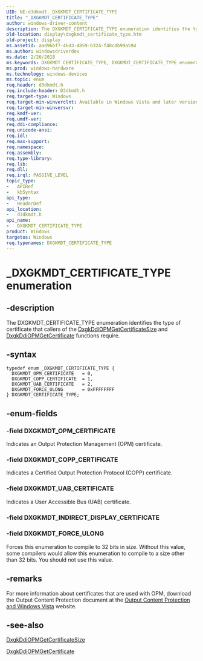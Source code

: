 ```yaml
---
UID: NE:d3dkmdt._DXGKMDT_CERTIFICATE_TYPE
title: "_DXGKMDT_CERTIFICATE_TYPE"
author: windows-driver-content
description: The DXGKMDT_CERTIFICATE_TYPE enumeration identifies the type of certificate that callers of the DxgkDdiOPMGetCertificateSize and DxgkDdiOPMGetCertificate functions require.
old-location: display\dxgkmdt_certificate_type.htm
old-project: display
ms.assetid: aad96bf7-46d3-4859-b324-f48cdb99a594
ms.author: windowsdriverdev
ms.date: 2/26/2018
ms.keywords: DXGKMDT_CERTIFICATE_TYPE, DXGKMDT_CERTIFICATE_TYPE enumeration [Display Devices], DXGKMDT_COPP_CERTIFICATE, DXGKMDT_FORCE_ULONG, DXGKMDT_OPM_CERTIFICATE, DXGKMDT_UAB_CERTIFICATE, DmEnums_837195ed-375e-43ef-a854-1d1f0aab0c84.xml, _DXGKMDT_CERTIFICATE_TYPE, d3dkmdt/DXGKMDT_CERTIFICATE_TYPE, d3dkmdt/DXGKMDT_COPP_CERTIFICATE, d3dkmdt/DXGKMDT_FORCE_ULONG, d3dkmdt/DXGKMDT_OPM_CERTIFICATE, d3dkmdt/DXGKMDT_UAB_CERTIFICATE, display.dxgkmdt_certificate_type
ms.prod: windows-hardware
ms.technology: windows-devices
ms.topic: enum
req.header: d3dkmdt.h
req.include-header: D3dkmdt.h
req.target-type: Windows
req.target-min-winverclnt: Available in Windows Vista and later versions of the Windows operating systems.
req.target-min-winversvr: 
req.kmdf-ver: 
req.umdf-ver: 
req.ddi-compliance: 
req.unicode-ansi: 
req.idl: 
req.max-support: 
req.namespace: 
req.assembly: 
req.type-library: 
req.lib: 
req.dll: 
req.irql: PASSIVE_LEVEL
topic_type:
-	APIRef
-	kbSyntax
api_type:
-	HeaderDef
api_location:
-	d3dkmdt.h
api_name:
-	DXGKMDT_CERTIFICATE_TYPE
product: Windows
targetos: Windows
req.typenames: DXGKMDT_CERTIFICATE_TYPE
---
```


# _DXGKMDT_CERTIFICATE_TYPE enumeration


## -description


The DXGKMDT_CERTIFICATE_TYPE enumeration identifies the type of certificate that callers of the <a href="..\dispmprt\nc-dispmprt-dxgkddi_opm_get_certificate_size.md">DxgkDdiOPMGetCertificateSize</a> and <a href="..\dispmprt\nc-dispmprt-dxgkddi_opm_get_certificate.md">DxgkDdiOPMGetCertificate</a> functions require. 


## -syntax


````
typedef enum _DXGKMDT_CERTIFICATE_TYPE { 
  DXGKMDT_OPM_CERTIFICATE   = 0,
  DXGKMDT_COPP_CERTIFICATE  = 1,
  DXGKMDT_UAB_CERTIFICATE   = 2,
  DXGKMDT_FORCE_ULONG       = 0xFFFFFFFF
} DXGKMDT_CERTIFICATE_TYPE;
````


## -enum-fields




### -field DXGKMDT_OPM_CERTIFICATE

Indicates an Output Protection Management (OPM) certificate. 


### -field DXGKMDT_COPP_CERTIFICATE

Indicates a Certified Output Protection Protocol (COPP) certificate. 


### -field DXGKMDT_UAB_CERTIFICATE

Indicates a User Accessible Bus (UAB) certificate. 


### -field DXGKMDT_INDIRECT_DISPLAY_CERTIFICATE


### -field DXGKMDT_FORCE_ULONG

Forces this enumeration to compile to 32 bits in size. Without this value, some compilers would allow this enumeration to compile to a size other than 32 bits. You should not use this value. 


## -remarks



For more information about certificates that are used with OPM, download the Output Content Protection document at the <a href="http://go.microsoft.com/fwlink/p/?linkid=204788">Output Content Protection and Windows Vista</a> website.




## -see-also

<a href="..\dispmprt\nc-dispmprt-dxgkddi_opm_get_certificate_size.md">DxgkDdiOPMGetCertificateSize</a>



<a href="..\dispmprt\nc-dispmprt-dxgkddi_opm_get_certificate.md">DxgkDdiOPMGetCertificate</a>



 

 


